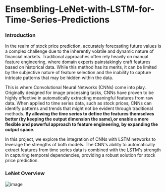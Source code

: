 # Ensembling-LeNet-with-LSTM-for-Time-Series-Predictions
### Introduction
In the realm of stock price prediction, accurately forecasting future values is a complex challenge due to the inherently volatile and dynamic nature of financial markets. Traditional approaches often rely heavily on manual feature engineering, where domain experts painstakingly craft features based on historical data. While this method has its merits, it can be limited by the subjective nature of feature selection and the inability to capture intricate patterns that may be hidden within the data.

This is where Convolutional Neural Networks (CNNs) come into play. Originally designed for image processing tasks, CNNs have proven to be highly effective in automatically extracting meaningful features from raw data. When applied to time series data, such as stock prices, CNNs can identify patterns and trends that might not be evident through traditional methods. 
**By allowing the time series to define the features themselves better (by keeping the output dimension the same),or enable a more flexible and powerful approach to feature engineering, by expanding the output space.**

In this project, we explore the integration of CNNs with LSTM networks to leverage the strengths of both models. The CNN's ability to automatically extract features from time series data is combined with the LSTM's strength in capturing temporal dependencies, providing a robust solution for stock price prediction.

### LeNet Overview 

![image](https://github.com/user-attachments/assets/49b1fbd6-073d-4c94-8ca4-0d55a5d1777f)
